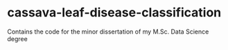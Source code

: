 # cassava-leaf-disease-classification
Contains the code for the minor dissertation of my M.Sc. Data Science degree 
